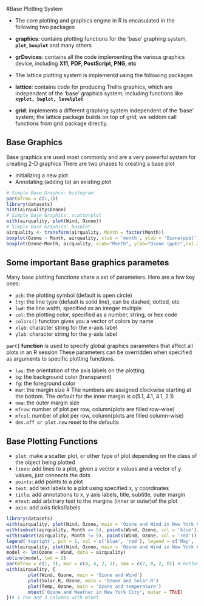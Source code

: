 #Base Plotting System

* The core plotting and graphics engine in R is encasulated in the following two packages

 + **graphics**: contains plotting functions for the ‘base’ graphing system, **`plot`, `boxplot`** and many others  

 + **grDevices**: contains all the code implementing the various graphics device, including **X11, PDF, PostScript, PNG, etc**

* The lattice plotting system is implementd using the following packages

 + **lattice**: contains code for producing Trellis graphics, which are independent of the ‘base’ graphics system; including functions like **`xyplot, bwplot, levelplot`**     

 + **grid**: implements a different graphing system independent of the ‘base’ system; the lattice package builds on top of grid; we seldom call functions from grid package directly.

## Base Graphics

Base graphics are used most commonly and are a very powerful system for creating 2-D graphics
There are two phases to creating a base plot
 + Initializing a new plot
 + Annotating (adding to) an existing plot

```r
# Simple Base Graphcs: histogram
par(mfrow = c(1,1))
library(datasets)
hist(airquality$Ozone)
# Simple Base Graphics: scatterplot
with(airquality, plot(Wind, Ozone))
# Simple Base Graphics: boxplot
airquality <- transform(airquality, Month = factor(Month))
boxplot(Ozone ~ Month, airquality, xlab = 'month', ylab = 'Ozone(ppb)')
boxplot(Ozone~Month, airquality, xlab="Month", ylab="Ozone (ppb)",col.axis="blue",col.lab="red")
```
## Some important Base graphics parametes
Many base plotting functions share a set of parameters. Here are a few key ones:
* `pch`: the plotting symbol (default is open circle)    
* `lty`: the line type (default is solid line), can be dashed, dotted, etc   
* `lwd`: the line width, specified as an integer multiple    
* `col`: the plotting color, specified as a number, string, or hex code     
* `colors()` function gives you a vector of colors by name      
* `xlab`: character string for the x-axis label     
* `ylab`: character string for the y-axis label    

**`par()` function** is used to specify global graphics parameters that affect all plots in an R session
These parameters can be overridden when specified as arguments to specific plotting functions.
* `las`: the orientation of the axis labels on the plotting   
* `bg`: the background color (transparent) 
* `fg`: the foreground color   
* `mar`: the margin size # The numbers are assigned clockwise starting at the bottom. The default for the inner margin is c(5.1, 4.1, 4.1, 2.1)    
* `oma`: the outer margin size   
* `mfrow`: number of plot per row, column(plots are filled row-wise)   
* `mfcol`: number of plot per row, column(plots are filled column-wise)   
* `dev.off or plot.new` reset to the defaults   

## Base Plotting Functions   

* `plot`: make a scatter plot, or other type of plot depending on the class of the object being plotted
* `lines`: add lines to a plot, given a vector x values and a vector of y values, just connects the dots   
* `points`: add points to a plot   
* `text`: add text labels to a plot using specified x, y coordinates   
* `title`: add annotations to x, y axis labels, title, subtitle, outer margin   
* `mtext`: add arbitrary text to the margins (inner or outer)of the plot   
* `axis`: add axis ticks/labels   

```r
library(datasets)
with(airquality, plot(Wind, Ozone, main = 'Ozone and Wind in New York City'), type = 'n')
with(subset(airquality, Month == 5), points(Wind, Ozone, col = 'blue'))
with(subset(airquality, Month != 5), points(Wind, Ozone, col = 'red'))
legend('topright', pch = 1, col = c('blue', 'red'), legend = c('May', 'Other months'))
with(airquality, plot(Wind, Ozone, main = 'Ozone and Wind in New York City'), pch = 5)
model <- lm(Ozone ~ Wind, data = airquality)
abline(model, lwd = 2)
par(mfrow = c(1, 3), mar = c(4, 4, 2, 1), oma = c(2, 0, 2, 0)) # bottom left top right
with(airquality, {
        plot(Wind, Ozone, main = 'Ozone and Wind')
        plot(Solar.R, Ozone, main = 'Ozone and Solar.R')
        plot(Temp, Ozone, main = 'Ozone and temperature')
        mtext('Ozone and Weather in New York City', outer = TRUE)
})# 1 row and 3 columns with mtext
```
